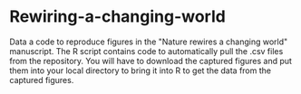 # Rewiring-a-changing-world
Data a code to reproduce figures in the "Nature rewires a changing world" manuscript. The R script contains code to automatically pull the .csv files from the repository. You will have to download the captured figures and put them into your local directory to bring it into R to get the data from the captured figures. 
